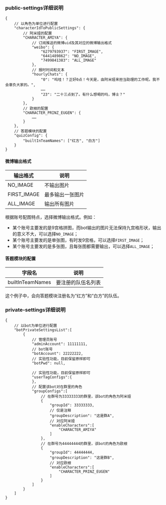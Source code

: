 ### public-settings详细说明

```
{
    // 以角色为单位进行配置
    "characterIdToPublicSettings": {
        // 阿米娅的配置
        "CHARACTER_AMIYA": {
            // 订阅推送的微博uid及其对应的微博输出格式
            "weibo": {
                "6279793937": "FIRST_IMAGE",
                "6441489862": "NO_IMAGE",
                "7499841383": "ALL_IMAGE"
            },
            // 报时时间和文本
            "hourlyChats": {
                "0": "呜哇！？正好0点！今天是，由阿米娅来担当助理的工作呢。我不会辜负大家的。",
                ……
                "23": "二十三点到了。有什么想喝的吗，博士？"
            }
        },
        // 欧根的配置
        "CHARACTER_PRINZ_EUGEN": {
            ……
        }
    },
    // 答题模块的配置
    "quizConfig": {
        "builtInTeamNames": ["红方", "白方"]
    }
}
```

#### 微博输出格式

|输出格式|说明|
|----|----|
|NO_IMAGE|不输出图片|
|FIRST_IMAGE|最多输出一张图片|
|ALL_IMAGE|输出所有图片|

根据账号配图特点，选择微博输出格式。例如：
- 某个账号主要发的是9宫格拼图，而bot输出的图片无法保持九宫格形状，输出的意义不大，可以选择`NO_IMAGE`；
- 某个账号主要发的是单张图，有时发9宫格，可以选择`FIRST_IMAGE`；
- 某个账号主要发的是多张图，且每张图都需要输出，可以选择`ALL_IMAGE`；

#### 答题模块的配置

|字段名|说明|
|----|----|
|builtInTeamNames|要注册的队伍名列表|

这个例子中，会向答题模块注册名为“红方”和“白方”的队伍。

### private-settings详细说明

```
{
    // 以bot为单位进行配置
    "botPrivateSettingsList":[
        {
            // 管理员账号
            "adminAccount": 11111111,
            // bot账号
            "botAccount": 22222222,
            // 实验性功能，目前保留原样即可
            "botPwd": null,
            
            // 实验性功能，目前保留原样即可
            "userTagConfigs":{
            },
            // 配置该bot对在群里的角色
            "groupConfigs":[
                // 在群号为33333333的群里，该bot的角色为阿米娅
                {
                    "groupId": 33333333,
                    // 仅是注释
                    "groupDescription": "这是群A",
                    // 对应阿米娅
                    "enableCharacters":[
                        "CHARACTER_AMIYA"
                    ]
                },
                // 在群号为44444444的群里，该bot的角色为欧根
                {
                    "groupId": 44444444,
                    "groupDescription": "这是群B",
                    // 对应欧根
                    "enableCharacters":[
                        "CHARACTER_PRINZ_EUGEN"  
                    ]
                }
            ]
        }
    ]
}

```